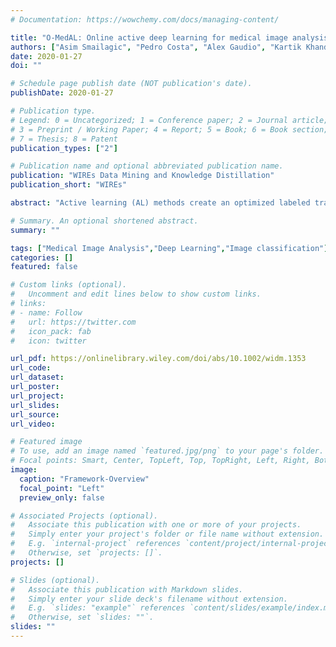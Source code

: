 ```yaml
---
# Documentation: https://wowchemy.com/docs/managing-content/

title: "O‐MedAL: Online active deep learning for medical image analysis"
authors: ["Asim Smailagic", "Pedro Costa", "Alex Gaudio", "Kartik Khandelwal", "Mostafa Mirshekari", "Jonathon Fagert", "Devesh Walawalkar", "Susu Xu", "Adrian Galdran", "Pei Zhang", "Aurélio Campilho", "Hae Young Noh"]
date: 2020-01-27
doi: ""

# Schedule page publish date (NOT publication's date).
publishDate: 2020-01-27

# Publication type.
# Legend: 0 = Uncategorized; 1 = Conference paper; 2 = Journal article;
# 3 = Preprint / Working Paper; 4 = Report; 5 = Book; 6 = Book section;
# 7 = Thesis; 8 = Patent
publication_types: ["2"]

# Publication name and optional abbreviated publication name.
publication: "WIREs Data Mining and Knowledge Distillation"
publication_short: "WIREs"

abstract: "Active learning (AL) methods create an optimized labeled training set from unlabeled data. We introduce a novel online active deep learning method for medical image analysis. We extend our MedAL AL framework to present new results in this paper. A novel sampling method queries the unlabeled examples that maximize the average distance to all training set examples. Our online method enhances performance of its underlying baseline deep network. These novelties contribute to significant performance improvements, including improving the model's underlying deep network accuracy by 6.30%, using only 25% of the labeled dataset to achieve baseline accuracy, reducing backpropagated images during training by as much as 67%, and demonstrating robustness to class imbalance in binary and multiclass tasks."

# Summary. An optional shortened abstract.
summary: ""

tags: ["Medical Image Analysis","Deep Learning","Image classification"]
categories: []
featured: false

# Custom links (optional).
#   Uncomment and edit lines below to show custom links.
# links:
# - name: Follow
#   url: https://twitter.com
#   icon_pack: fab
#   icon: twitter

url_pdf: https://onlinelibrary.wiley.com/doi/abs/10.1002/widm.1353
url_code:
url_dataset:
url_poster:
url_project:
url_slides:
url_source:
url_video:

# Featured image
# To use, add an image named `featured.jpg/png` to your page's folder. 
# Focal points: Smart, Center, TopLeft, Top, TopRight, Left, Right, BottomLeft, Bottom, BottomRight.
image:
  caption: "Framework-Overview"
  focal_point: "Left"
  preview_only: false

# Associated Projects (optional).
#   Associate this publication with one or more of your projects.
#   Simply enter your project's folder or file name without extension.
#   E.g. `internal-project` references `content/project/internal-project/index.md`.
#   Otherwise, set `projects: []`.
projects: []

# Slides (optional).
#   Associate this publication with Markdown slides.
#   Simply enter your slide deck's filename without extension.
#   E.g. `slides: "example"` references `content/slides/example/index.md`.
#   Otherwise, set `slides: ""`.
slides: ""
---
```

